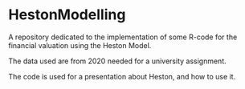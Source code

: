 # HestonModelling
A repository dedicated to the implementation of some R-code for the financial valuation using the Heston Model. 

The data used are from 2020 needed for a university assignment. 

The code is used for a presentation about Heston, and how to use it. 
